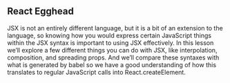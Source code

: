 ## React Egghead

JSX is not an entirely different language, but it is a bit of an extension to the language, so knowing how you would express certain JavaScript things within the JSX syntax is important to using JSX effectively. In this lesson we’ll explore a few different things you can do with JSX, like interpolation, composition, and spreading props. And we’ll compare these syntaxes with what is generated by babel so we have a good understanding of how this translates to regular JavaScript calls into React.createElement.